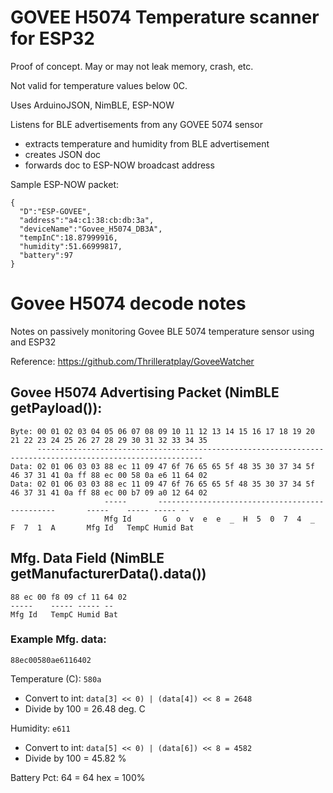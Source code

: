 # GOVEE H5074 Temperature scanner for ESP32 

Proof of concept. May or may not leak memory, crash, etc.

Not valid for temperature values below 0C.

Uses ArduinoJSON, NimBLE, ESP-NOW

Listens for BLE advertisements from any GOVEE 5074 sensor 
  - extracts temperature and humidity from BLE advertisement
  - creates JSON doc
  - forwards doc to ESP-NOW broadcast address


Sample ESP-NOW packet:
```
{
  "D":"ESP-GOVEE",
  "address":"a4:c1:38:cb:db:3a",
  "deviceName":"Govee_H5074_DB3A",
  "tempInC":18.87999916,
  "humidity":51.66999817,
  "battery":97
}
```

# Govee H5074 decode notes

Notes on passively monitoring Govee BLE 5074 temperature sensor using and ESP32 

Reference: https://github.com/Thrilleratplay/GoveeWatcher

## Govee H5074 Advertising Packet (NimBLE getPayload()):

```
Byte: 00 01 02 03 04 05 06 07 08 09 10 11 12 13 14 15 16 17 18 19 20 21 22 23 24 25 26 27 28 29 30 31 32 33 34 35
      -----------------------------------------------------------------------------------------------------------
Data: 02 01 06 03 03 88 ec 11 09 47 6f 76 65 65 5f 48 35 30 37 34 5f 46 37 31 41 0a ff 88 ec 00 58 0a e6 11 64 02
Data: 02 01 06 03 03 88 ec 11 09 47 6f 76 65 65 5f 48 35 30 37 34 5f 46 37 31 41 0a ff 88 ec 00 b7 09 a0 12 64 02
                     -----       -----------------------------------------------       -----    ----- ----- --
                     Mfg Id       G  o  v  e  e  _  H  5  0  7  4  _  F  7  1  A       Mfg Id   TempC Humid Bat
```

## Mfg. Data Field (NimBLE getManufacturerData().data())

```
88 ec 00 f8 09 cf 11 64 02
-----    ----- ----- -- 
Mfg Id   TempC Humid Bat
```

### Example Mfg. data:
```
88ec00580ae6116402
```
Temperature (C): `580a` 
  - Convert to int: `data[3] << 0) | (data[4]) << 8 = 2648` 
  - Divide by 100 = 26.48 deg. C

Humidity: `e611`
  - Convert to int: `data[5] << 0) | (data[6]) << 8 = 4582` 
  - Divide by 100 = 45.82 %

Battery Pct: 64 = 64 hex = 100%
